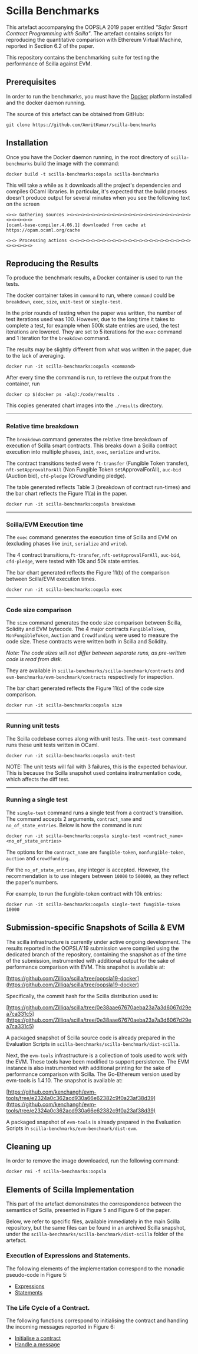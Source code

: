 # Scilla Benchmarks

This artefact accompanying the OOPSLA 2019 paper entitled _"Safer Smart Contract Programming with Scilla"_. The artefact contains scripts for reproducing the quantitative comparison with Ethereum Virtual Machine, reported in Section 6.2 of the paper.

This repository contains the benchmarking suite for testing the performance of Scilla against EVM.

## Prerequisites

In order to run the benchmarks, you must have the [Docker](https://www.docker.com) platform installed and the docker daemon running.

The source of this artefact can be obtained from GitHub:
```
git clone https://github.com/AmritKumar/scilla-benchmarks
```

## Installation

Once you have the Docker daemon running, in the root directory of `scilla-benchmarks` build the image with the command:

```
docker build -t scilla-benchmarks:oopsla scilla-benchmarks
```

This will take a while as it downloads all the project's dependencies and compiles OCaml libraries.
In particular, it's expected that the build process doesn't produce output for several minutes when you see the following text on the screen

```shell
<><> Gathering sources ><><><><><><><><><><><><><><><><><><><><><><><><><><><><>
[ocaml-base-compiler.4.06.1] downloaded from cache at https://opam.ocaml.org/cache

<><> Processing actions <><><><><><><><><><><><><><><><><><><><><><><><><><><><>
```

## Reproducing the Results

To produce the benchmark results, a Docker container is used to run the tests.

The docker container takes in `command` to run, where `command` could be `breakdown`, `exec`, `size`, `unit-test` or `single-test`.

In the prior rounds of testing when the paper was written, the number of test iterations used was 100. However, due to the long time it takes to complete a test, for example when 500k state entries are used, the test iterations are lowered. They are set to 5 iterations for the `exec` command and 1 iteration for the `breakdown` command.

The results may be slightly different from what was written in the paper, due to the lack of averaging.

```shell
docker run -it scilla-benchmarks:oopsla <command>
```

After every time the command is run, to retrieve the output from the container, run

```shell
docker cp $(docker ps -alq):/code/results .
```

This copies generated chart images into the `./results` directory.

---

### Relative time breakdown

The `breakdown` command generates the relative time breakdown of execution of Scilla smart contracts. This breaks down a Scilla contract execution into multiple phases, `init`, `exec`, `serialize` and `write`.

The contract transitions tested were `ft-transfer` (Fungible Token transfer), `nft-setApprovalForAll` (Non Fungible Token setApprovalForAll), `auc-bid` (Auction bid), `cfd-pledge` (Crowdfunding pledge).

The table generated reflects Table 3 (breakdown of contract run-times) and the bar chart reflects the Figure 11(a) in the paper.

```shell
docker run -it scilla-benchmarks:oopsla breakdown
```

---

### Scilla/EVM Execution time

The `exec` command generates the execution time of Scilla and EVM on (excluding phases like `init`, `serialize` and `write`).

The 4 contract transitions,`ft-transfer`, `nft-setApprovalForAll`, `auc-bid`, `cfd-pledge`, were tested with 10k and 50k state entries.

The bar chart generated reflects the Figure 11(b) of the comparison between Scilla/EVM execution times.

```shell
docker run -it scilla-benchmarks:oopsla exec
```

---

### Code size comparison

The `size` command generates the code size comparison between Scilla, Solidity and EVM bytecode. The 4 major contracts `FungibleToken`, `NonFungibleToken`, `Auction` and `Crowdfunding` were used to measure the code size. These contracts were written both in Scilla and Solidity.

_Note: The code sizes will not differ between separate runs, as pre-written code is read from disk._

They are available in `scilla-benchmarks/scilla-benchmark/contracts` and `evm-benchmarks/evm-benchmark/contracts` respectively for inspection.

The bar chart generated reflects the Figure 11(c) of the code size comparison.

```shell
docker run -it scilla-benchmarks:oopsla size
```

---

### Running unit tests

The Scilla codebase comes along with unit tests. The `unit-test` command runs these unit tests written in OCaml.

```shell
docker run -it scilla-benchmarks:oopsla unit-test
```

NOTE: The unit tests will fail with 3 failures, this is the expected behaviour. This is because the Scilla snapshot used contains instrumentation code, which affects the diff test.

---

### Running a single test

The `single-test` command runs a single test from a contract's transition. The command accepts 2 arguments, `contract_name` and `no_of_state_entries`. Below is how the command is run:

```shell
docker run -it scilla-benchmarks:oopsla single-test <contract_name> <no_of_state_entries>
```

The options for the `contract_name` are `fungible-token`, `nonfungible-token`, `auction` and `crowdfunding`.

For the `no_of_state_entries`, any integer is accepted. However, the recommendation is to use integers between `10000` to `500000`, as they reflect the paper's numbers.

For example, to run the fungible-token contract with 10k entries:

```shell
docker run -it scilla-benchmarks:oopsla single-test fungible-token 10000
```

## Submission-specific Snapshots of Scilla & EVM

The scilla infrastructure is currently under active ongoing
development. The results reported in the OOPSLA'19 submission were
compiled using the dedicated branch of the repository, containing the
snapshot as of the time of the submission, instrumented with
additional output for the sake of performance comparison with EVM.
This snapshot is available at:

[https://github.com/Zilliqa/scilla/tree/oopsla19-docker](https://github.com/Zilliqa/scilla/tree/oopsla19-docker)

Specifically, the commit hash for the Scilla distribution used is:

[https://github.com/Zilliqa/scilla/tree/0e38aae67670aeba23a7a3d6067d29ea7ca331c5](https://github.com/Zilliqa/scilla/tree/0e38aae67670aeba23a7a3d6067d29ea7ca331c5)

A packaged snapshot of Scilla source code is already prepared in the Evaluation Scripts in `scilla-benchmarks/scilla-benchmark/dist-scilla`.

Next, the `evm-tools` infrastructure is a collection of tools used to work with the EVM.
These tools have been modified to support persistence. The EVM instance is also
instrumented with additional printing for the sake of performance comparison
with Scilla. The Go-Ethereum version used by evm-tools is 1.4.10. The snapshot is available at:

[https://github.com/kenchangh/evm-tools/tree/e2324a0c362acd930a66e62382c9f0a23af38d39](https://github.com/kenchangh/evm-tools/tree/e2324a0c362acd930a66e62382c9f0a23af38d39)

A packaged snapshot of `evm-tools` is already prepared in the Evaluation Scripts in `scilla-benchmarks/evm-benchmark/dist-evm`.

## Cleaning up

In order to remove the image downloaded, run the following command:

```shell
docker rmi -f scilla-benchmarks:oopsla
```

## Elements of Scilla Implementation

This part of the artefact demonstrates the correspondence between the semantics of Scilla, presented in Figure 5 and
Figure 6 of the paper. 

Below, we refer to specific files, available immediately in the main Scilla repository, but the same files can be found in an archived Scilla snapshot, under the `scilla-benchmarks/scilla-benchmark/dist-scilla` folder of the artefact.

### Execution of Expressions and Statements. 

The following elements of the implementation correspond to the monadic pseudo-code in Figure 5:
* [Expressions](https://github.com/Zilliqa/scilla/blob/oopsla19-docker/src/lang/eval/Eval.ml#L88)
* [Statements](https://github.com/Zilliqa/scilla/blob/oopsla19-docker/src/lang/eval/Eval.ml#L242)

### The Life Cycle of a Contract. 

The following functions correspond to initialising the contract and handling the incoming messages reported in Figure 6:

* [Initialise a contract](https://github.com/Zilliqa/scilla/blob/oopsla19-docker/src/lang/eval/Eval.ml#L410)
* [Handle a message](https://github.com/Zilliqa/scilla/blob/oopsla19-docker/src/lang/eval/Eval.ml#L563)
